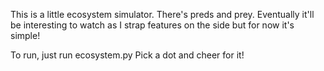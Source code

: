 This is a little ecosystem simulator. There's preds and prey. Eventually it'll be interesting to watch as I strap features on the side but for now it's simple! 

To run, just run ecosystem.py Pick a dot and cheer for it! 

